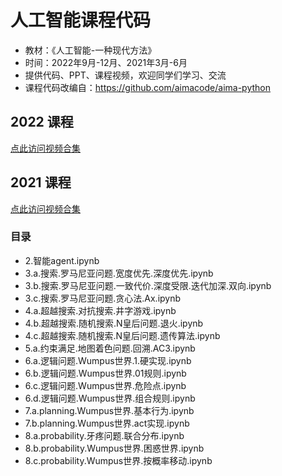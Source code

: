 # 人工智能课程代码

- 教材：《人工智能-一种现代方法》
- 时间：2022年9月-12月、2021年3月-6月
- 提供代码、PPT、课程视频，欢迎同学们学习、交流
- 课程代码改编自：https://github.com/aimacode/aima-python

## 2022 课程
[点此访问视频合集](https://space.bilibili.com/693033162/channel/collectiondetail?sid=680259)


## 2021 课程
[点此访问视频合集](https://space.bilibili.com/693033162/channel/collectiondetail?sid=237821)


### 目录

- 2.智能agent.ipynb
- 3.a.搜索.罗马尼亚问题.宽度优先.深度优先.ipynb
- 3.b.搜索.罗马尼亚问题.一致代价.深度受限.迭代加深.双向.ipynb
- 3.c.搜索.罗马尼亚问题.贪心法.Ax.ipynb
- 4.a.超越搜索.对抗搜索.井字游戏.ipynb
- 4.b.超越搜索.随机搜索.N皇后问题.退火.ipynb
- 4.c.超越搜索.随机搜索.N皇后问题.遗传算法.ipynb
- 5.a.约束满足.地图着色问题.回溯.AC3.ipynb
- 6.a.逻辑问题.Wumpus世界.1.硬实现.ipynb
- 6.b.逻辑问题.Wumpus世界.01规则.ipynb
- 6.c.逻辑问题.Wumpus世界.危险点.ipynb
- 6.d.逻辑问题.Wumpus世界.组合规则.ipynb
- 7.a.planning.Wumpus世界.基本行为.ipynb
- 7.b.planning.Wumpus世界.act实现.ipynb
- 8.a.probability.牙疼问题.联合分布.ipynb
- 8.b.probability.Wumpus世界.困惑世界.ipynb
- 8.c.probability.Wumpus世界.按概率移动.ipynb


[//]: # (### 1-绪论-8.29)

[//]: # ()
[//]: # ([![]&#40;https://bb-embed.herokuapp.com/embed?v=BV1UU4y1B7kY&#41;]&#40;//player.bilibili.com/player.html?aid=687605957&bvid=BV1UU4y1B7kY&cid=819186240&page=1&#41;)

[//]: # ()
[//]: # (- [1-视频地址]&#40;https://www.bilibili.com/video/BV1UU4y1B7kY&#41;)

[//]: # ()
[//]: # (- [1-课件地址]&#40;https://www.bilibili.com/read/cv18369678&#41;)

[//]: # ()
[//]: # ()
[//]: # (### 2022人工智能-2-智能Agent-9.2)

[//]: # ()
[//]: # ([![]&#40;https://bb-embed.herokuapp.com/embed?v=BV1fe4y1d7s9&#41;]&#40;//player.bilibili.com/player.html?aid=557688147&bvid=BV1fe4y1d7s9&cid=822913230&page=1&#41;)

[//]: # ()
[//]: # (- [1-视频地址]&#40;https://www.bilibili.com/video/BV1fe4y1d7s9&#41;)

[//]: # ()
[//]: # (- [1-课件地址]&#40;https://www.bilibili.com/read/cv18431714&#41;)

[//]: # ()
[//]: # ()
[//]: # (### 2022人工智能-2-智能Agent-代码-9.2)

[//]: # ()
[//]: # ([![]&#40;https://bb-embed.herokuapp.com/embed?v=BV16e411g7d2&#41;]&#40;//player.bilibili.com/player.html?aid=260142686&bvid=BV16e411g7d2&cid=823793511&page=1&#41;)

[//]: # ()
[//]: # (- [1-视频地址]&#40;https://www.bilibili.com/video/BV16e411g7d2&#41;)

